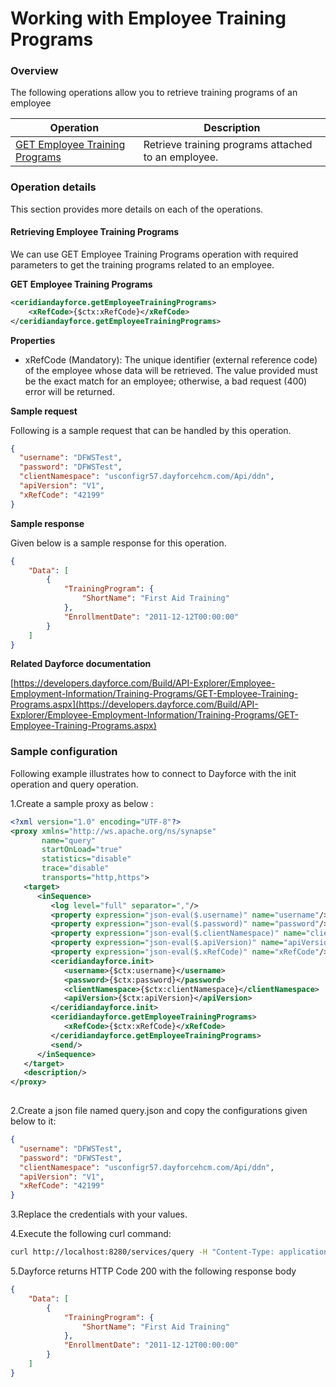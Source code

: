 # Working with Employee Training Programs

### Overview 

The following operations allow you to retrieve training programs of an employee

| Operation | Description |
| ------------- |-------------|
|[GET Employee Training Programs](#retrieving-employee-training-programs)| Retrieve training programs attached to an employee. |

### Operation details

This section provides more details on each of the operations.

#### Retrieving Employee Training Programs
We can use GET Employee Training Programs operation with required parameters to get the training programs related to an employee.

**GET Employee Training Programs**
```xml
<ceridiandayforce.getEmployeeTrainingPrograms>
    <xRefCode>{$ctx:xRefCode}</xRefCode>
</ceridiandayforce.getEmployeeTrainingPrograms>
```

**Properties**

* xRefCode (Mandatory): The unique identifier (external reference code) of the employee whose data will be retrieved. The value provided must be the exact match for an employee; otherwise, a bad request (400) error will be returned.

**Sample request**

Following is a sample request that can be handled by this operation.

```json
{
  "username": "DFWSTest",
  "password": "DFWSTest",
  "clientNamespace": "usconfigr57.dayforcehcm.com/Api/ddn",
  "apiVersion": "V1",
  "xRefCode": "42199"
}
```

**Sample response**

Given below is a sample response for this operation.

```json
{
    "Data": [
        {
            "TrainingProgram": {
                "ShortName": "First Aid Training"
            },
            "EnrollmentDate": "2011-12-12T00:00:00"
        }
    ]
}
```

**Related Dayforce documentation**

[https://developers.dayforce.com/Build/API-Explorer/Employee-Employment-Information/Training-Programs/GET-Employee-Training-Programs.aspx](https://developers.dayforce.com/Build/API-Explorer/Employee-Employment-Information/Training-Programs/GET-Employee-Training-Programs.aspx)

### Sample configuration

Following example illustrates how to connect to Dayforce with the init operation and query operation.

1.Create a sample proxy as below :
```xml
<?xml version="1.0" encoding="UTF-8"?>
<proxy xmlns="http://ws.apache.org/ns/synapse"
       name="query"
       startOnLoad="true"
       statistics="disable"
       trace="disable"
       transports="http,https">
   <target>
      <inSequence>
         <log level="full" separator=","/>
         <property expression="json-eval($.username)" name="username"/>
         <property expression="json-eval($.password)" name="password"/>
         <property expression="json-eval($.clientNamespace)" name="clientNamespace"/>
         <property expression="json-eval($.apiVersion)" name="apiVersion"/>
         <property expression="json-eval($.xRefCode)" name="xRefCode"/>
         <ceridiandayforce.init>
            <username>{$ctx:username}</username>
            <password>{$ctx:password}</password>
            <clientNamespace>{$ctx:clientNamespace}</clientNamespace>
            <apiVersion>{$ctx:apiVersion}</apiVersion>
         </ceridiandayforce.init>
         <ceridiandayforce.getEmployeeTrainingPrograms>
            <xRefCode>{$ctx:xRefCode}</xRefCode>
         </ceridiandayforce.getEmployeeTrainingPrograms>
         <send/>
      </inSequence>
   </target>
   <description/>
</proxy>
                                
```

2.Create a json file named query.json and copy the configurations given below to it:

```json
{
  "username": "DFWSTest",
  "password": "DFWSTest",
  "clientNamespace": "usconfigr57.dayforcehcm.com/Api/ddn",
  "apiVersion": "V1",
  "xRefCode": "42199"
}
```
3.Replace the credentials with your values.

4.Execute the following curl command:

```bash
curl http://localhost:8280/services/query -H "Content-Type: application/json" -d @query.json
```
5.Dayforce returns HTTP Code 200 with the following response body

```json
{
    "Data": [
        {
            "TrainingProgram": {
                "ShortName": "First Aid Training"
            },
            "EnrollmentDate": "2011-12-12T00:00:00"
        }
    ]
}
```
